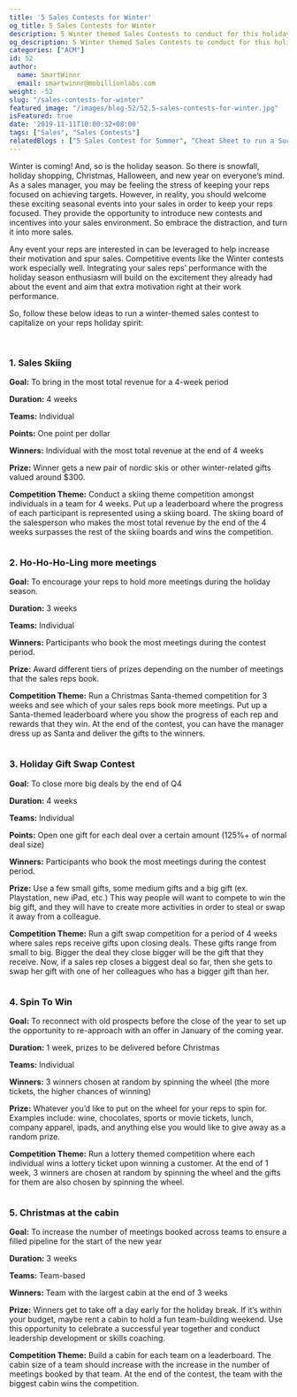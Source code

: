 ```yaml
---
title: '5 Sales Contests for Winter'
og_title: 5 Sales Contests for Winter
description: 5 Winter themed Sales Contests to conduct for this holiday season to spark the interest of your sales team
og_description: 5 Winter themed Sales Contests to conduct for this holiday season to spark the interest of your sales team
categories: ["ACM"]
id: 52
author:
  name: SmartWinnr
  email: smartwinnr@mobillionlabs.com
weight: -52
slug: "/sales-contests-for-winter"
featured_image: "/images/blog-52/52.5-sales-contests-for-winter.jpg"
isFeatured: true
date: '2019-11-11T10:00:32+08:00'
tags: ["Sales", "Sales Contests"]
relatedBlogs : ["5 Sales Contest for Summer", "Cheat Sheet to run a Successful Sales Contest", "Top 20 Sales Contest Names"]
---
```


Winter is coming! And, so is the holiday season. So there is snowfall, holiday shopping, Christmas, Halloween, and new year on everyone’s mind. As a sales manager, you may be feeling the stress of keeping your reps focused on achieving targets. However, in reality, you should welcome these exciting seasonal events into your sales in order to keep your reps focused. They provide the opportunity to introduce new contests and incentives into your sales environment. So embrace the distraction, and turn it into more sales.

Any event your reps are interested in can be leveraged to help increase their motivation and spur sales. Competitive events like the Winter contests work especially well. Integrating your sales reps’ performance with the holiday season enthusiasm will build on the excitement they already had about the event and aim that extra motivation right at their work performance.

So, follow these below ideas to run a winter-themed sales contest to capitalize on your reps holiday spirit:

<br>

### **1. Sales Skiing**

**Goal:** To bring in the most total revenue for a 4-week period

**Duration:** 4 weeks

**Teams:** Individual

**Points:** One point per dollar

**Winners:** Individual with the most total revenue at the end of 4 weeks

**Prize:** Winner gets a new pair of nordic skis or other winter-related gifts valued around $300.

**Competition Theme:** Conduct a skiing theme competition amongst individuals in a team for 4 weeks. Put up a leaderboard where the progress of each participant is represented using a skiing board. The skiing board of the salesperson who makes the most total revenue by the end of the 4 weeks surpasses the rest of the skiing boards and wins the competition.

<img alt="" src="/images/blog-52/sales-skiing.png" class="ml-padding-top0 ml-padding-bottom0">

### **2. Ho-Ho-Ho-Ling more meetings**

**Goal:** To encourage your reps to hold more meetings during the holiday season.

**Duration:** 3 weeks

**Teams:** Individual

**Winners:** Participants who book the most meetings during the contest period.

**Prize:** Award different tiers of prizes depending on the number of meetings that the sales reps book.

**Competition Theme:** Run a Christmas Santa-themed competition for 3 weeks and see which of your sales reps book more meetings. Put up a Santa-themed leaderboard where you show the progress of each rep and rewards that they win. At the end of the contest, you can have the manager dress up as Santa and deliver the gifts to the winners.

<img alt="" src="/images/blog-52/hohoho.png" class="ml-padding-top0 ml-padding-bottom0">

### **3. Holiday Gift Swap Contest**

**Goal:** To close more big deals by the end of Q4

**Duration:** 4 weeks

**Teams:** Individual

**Points:** Open one gift for each deal over a certain amount (125%+ of normal deal size)

**Winners:** Participants who book the most meetings during the contest period.

**Prize:** Use a few small gifts, some medium gifts and a big gift (ex. Playstation, new iPad, etc.) This way people will want to compete to win the big gift, and they will have to create more activities in order to steal or swap it away from a colleague.

**Competition Theme:** Run a gift swap competition for a period of 4 weeks where sales reps receive gifts upon closing deals. These gifts range from small to big. Bigger the deal they close bigger will be the gift that they receive. Now, if a sales rep closes a biggest deal so far, then she gets to swap her gift with one of her colleagues who has a bigger gift than her.

<img alt="" src="/images/blog-52/holiday-gift.png" class="ml-padding-top0 ml-padding-bottom0">

### **4. Spin To Win**

**Goal:** To reconnect with old prospects before the close of the year to set up the opportunity to re-approach with an offer in January of the coming year.

**Duration:** 1 week, prizes to be delivered before Christmas

**Teams:** Individual

**Winners:** 3 winners chosen at random by spinning the wheel (the more tickets, the higher chances of winning)

**Prize:** Whatever you’d like to put on the wheel for your reps to spin for. Examples include: wine, chocolates, sports or movie tickets, lunch, company apparel, ipads, and anything else you would like to give away as a random prize.

**Competition Theme:** Run a lottery themed competition where each individual wins a lottery ticket upon winning a customer. At the end of 1 week, 3 winners are chosen at random by spinning the wheel and the gifts for them are also chosen by spinning the wheel.

<img alt="" src="/images/blog-52/spin-to-win.png" class="ml-padding-top0 ml-padding-bottom0">

### **5. Christmas at the cabin**

**Goal:** To increase the number of meetings booked across teams to ensure a filled pipeline for the start of the new year

**Duration:** 3 weeks

**Teams:** Team-based

**Winners:** Team with the largest cabin at the end of 3 weeks

**Prize:** Winners get to take off a day early for the holiday break. If it’s within your budget, maybe rent a cabin to hold a fun team-building weekend. Use this opportunity to celebrate a successful year together and conduct leadership development or skills coaching.

**Competition Theme:** Build a cabin for each team on a leaderboard. The cabin size of a team should increase with the increase in the number of meetings booked by that team. At the end of the contest, the team with the biggest cabin wins the competition.

<img alt="" src="/images/blog-52/cabin.png" class="ml-padding-top0 ml-padding-bottom0">